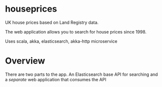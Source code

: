 # houseprices
UK house prices based on Land Registry data.

The web application allows you to search for house prices since 1998.

Uses scala, akka, elasticsearch, akka-http microservice

# Overview
There are two parts to the app. An Elasticsearch base API for searching and a _separate_ web application that consumes the API
